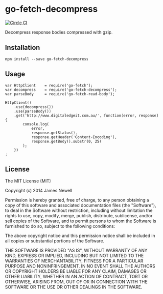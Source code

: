 # go-fetch-decompress

[![Circle CI](https://circleci.com/gh/go-fetch-js/decompress.svg?style=svg)](https://circleci.com/gh/go-fetch-js/decompress)

Decompress response bodies compressed with gzip.

## Installation 

    npm install --save go-fetch-decompress
    
## Usage
    
    var HttpClient    = require('go-fetch');
    var decompress    = require('go-fetch-decompress');
    var parseBody     = require('go-fetch-read-body');
    
    HttpClient()
        .use(decompress())
        .use(parseBody())
        .get('http://www.digitaledgeit.com.au/', function(error, response) {
            console.log(
                error,
                response.getStatus(),
                response.getHeader('Content-Encoding'),
                response.getBody().substr(0, 25)
            );
        })
    ;
    

## License

The MIT License (MIT)

Copyright (c) 2014 James Newell

Permission is hereby granted, free of charge, to any person obtaining a copy of this software and associated documentation files (the "Software"), to deal in the Software without restriction, including without limitation the rights to use, copy, modify, merge, publish, distribute, sublicense, and/or sell copies of the Software, and to permit persons to whom the Software is furnished to do so, subject to the following conditions:

The above copyright notice and this permission notice shall be included in all copies or substantial portions of the Software.

THE SOFTWARE IS PROVIDED "AS IS", WITHOUT WARRANTY OF ANY KIND, EXPRESS OR IMPLIED, INCLUDING BUT NOT LIMITED TO THE WARRANTIES OF MERCHANTABILITY, FITNESS FOR A PARTICULAR PURPOSE AND NONINFRINGEMENT. IN NO EVENT SHALL THE AUTHORS OR COPYRIGHT HOLDERS BE LIABLE FOR ANY CLAIM, DAMAGES OR OTHER LIABILITY, WHETHER IN AN ACTION OF CONTRACT, TORT OR OTHERWISE, ARISING FROM, OUT OF OR IN CONNECTION WITH THE SOFTWARE OR THE USE OR OTHER DEALINGS IN THE SOFTWARE.